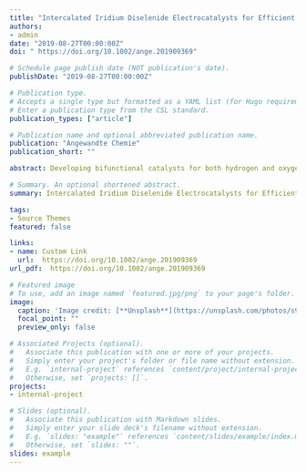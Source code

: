 ```yaml
---
title: "Intercalated Iridium Diselenide Electrocatalysts for Efficient pH-Universal Water Splitting"
authors:
- admin
date: "2019-08-27T00:00:00Z"
doi: " https://doi.org/10.1002/ange.201909369"

# Schedule page publish date (NOT publication's date).
publishDate: "2019-08-27T00:00:00Z"

# Publication type.
# Accepts a single type but formatted as a YAML list (for Hugo requirements).
# Enter a publication type from the CSL standard.
publication_types: ["article"]

# Publication name and optional abbreviated publication name.
publication: "Angewandte Chemie"
publication_short: ""

abstract: Developing bifunctional catalysts for both hydrogen and oxygen evolution reactions is a promising approach to the practical implementation of electrocatalytic water splitting. However, most of the reported bifunctional catalysts are only applicable to alkaline electrolyzer, although a few are effective in acidic or neutral media that appeals more to industrial applications. Here, a lithium-intercalated iridium diselenide (Li-IrSe2) is developed that outperformed other reported catalysts toward overall water splitting in both acidic and neutral environments. Li intercalation activated the inert pristine IrSe2 via bringing high porosities and abundant Se vacancies for efficient hydrogen and oxygen evolution reactions. When Li-IrSe2 was assembled into two-electrode electrolyzers for overall water splitting, the cell voltages at 10 mA cm−2 were 1.44 and 1.50 V under pH 0 and 7, respectively, being record-low values in both conditions..

# Summary. An optional shortened abstract.
summary: Intercalated Iridium Diselenide Electrocatalysts for Efficient pH-Universal Water Splitting.

tags:
- Source Themes
featured: false

links:
- name: Custom Link
  url:  https://doi.org/10.1002/ange.201909369
url_pdf:  https://doi.org/10.1002/ange.201909369

# Featured image
# To use, add an image named `featured.jpg/png` to your page's folder. 
image:
  caption: 'Image credit: [**Unsplash**](https://unsplash.com/photos/s9CC2SKySJM)'
  focal_point: ""
  preview_only: false

# Associated Projects (optional).
#   Associate this publication with one or more of your projects.
#   Simply enter your project's folder or file name without extension.
#   E.g. `internal-project` references `content/project/internal-project/index.md`.
#   Otherwise, set `projects: []`.
projects:
- internal-project

# Slides (optional).
#   Associate this publication with Markdown slides.
#   Simply enter your slide deck's filename without extension.
#   E.g. `slides: "example"` references `content/slides/example/index.md`.
#   Otherwise, set `slides: ""`.
slides: example
---
```



